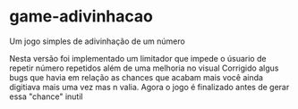 # game-adivinhacao
Um jogo simples de adivinhação de um número

Nesta versão foi implementado um limitador que impede o úsuario de repetir número repetidos além de uma melhoria no visual
Corrigido algus bugs que havia em relação as chances que acabam mais você ainda digitiava mais uma vez mas n valia.
Agora o jogo é finalizado antes de gerar essa "chance" inutil
